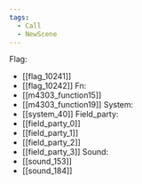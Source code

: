 ```yaml
---
tags:
  - Call
  - NewScene
---
```

Flag:
- [[flag_10241]]
- [[flag_10242]]
Fn:
- [[m4303_function15]]
- [[m4303_function19]]
System:
- [[system_40]]
Field_party:
- [[field_party_0]]
- [[field_party_1]]
- [[field_party_2]]
- [[field_party_3]]
Sound:
- [[sound_153]]
- [[sound_184]]

